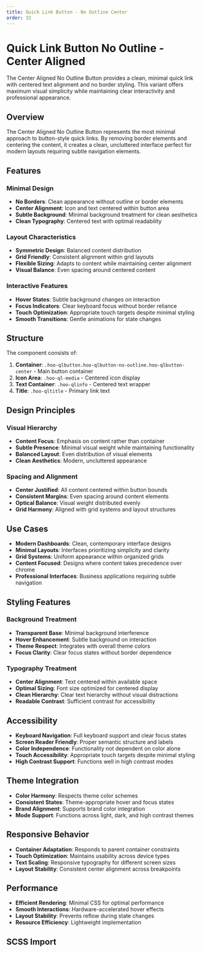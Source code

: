 ```yaml
---
title: Quick Link Button - No Outline Center
order: 32
---
```


# Quick Link Button No Outline - Center Aligned

The Center Aligned No Outline Button provides a clean, minimal quick link with centered text alignment and no border styling. This variant offers maximum visual simplicity while maintaining clear interactivity and professional appearance.

## Overview

The Center Aligned No Outline Button represents the most minimal approach to button-style quick links. By removing border elements and centering the content, it creates a clean, uncluttered interface perfect for modern layouts requiring subtle navigation elements.

## Features

### Minimal Design
- **No Borders**: Clean appearance without outline or border elements
- **Center Alignment**: Icon and text centered within button area
- **Subtle Background**: Minimal background treatment for clean aesthetics
- **Clean Typography**: Centered text with optimal readability

### Layout Characteristics
- **Symmetric Design**: Balanced content distribution
- **Grid Friendly**: Consistent alignment within grid layouts
- **Flexible Sizing**: Adapts to content while maintaining center alignment
- **Visual Balance**: Even spacing around centered content

### Interactive Features
- **Hover States**: Subtle background changes on interaction
- **Focus Indicators**: Clear keyboard focus without border reliance
- **Touch Optimization**: Appropriate touch targets despite minimal styling
- **Smooth Transitions**: Gentle animations for state changes

## Structure

The component consists of:
1. **Container**: `.hoo-qlbutton.hoo-qlbutton-no-outline.hoo-qlbutton-center` - Main button container
2. **Icon Area**: `.hoo-ql-media` - Centered icon display
3. **Text Container**: `.hoo-qlinfo` - Centered text wrapper
4. **Title**: `.hoo-qltitle` - Primary link text

## Design Principles

### Visual Hierarchy
- **Content Focus**: Emphasis on content rather than container
- **Subtle Presence**: Minimal visual weight while maintaining functionality
- **Balanced Layout**: Even distribution of visual elements
- **Clean Aesthetics**: Modern, uncluttered appearance

### Spacing and Alignment
- **Center Justified**: All content centered within button bounds
- **Consistent Margins**: Even spacing around content elements
- **Optical Balance**: Visual weight distributed evenly
- **Grid Harmony**: Aligned with grid systems and layout structures

## Use Cases

- **Modern Dashboards**: Clean, contemporary interface designs
- **Minimal Layouts**: Interfaces prioritizing simplicity and clarity
- **Grid Systems**: Uniform appearance within organized grids
- **Content Focused**: Designs where content takes precedence over chrome
- **Professional Interfaces**: Business applications requiring subtle navigation

## Styling Features

### Background Treatment
- **Transparent Base**: Minimal background interference
- **Hover Enhancement**: Subtle background on interaction
- **Theme Respect**: Integrates with overall theme colors
- **Focus Clarity**: Clear focus states without border dependence

### Typography Treatment
- **Center Alignment**: Text centered within available space
- **Optimal Sizing**: Font size optimized for centered display
- **Clean Hierarchy**: Clear text hierarchy without visual distractions
- **Readable Contrast**: Sufficient contrast for accessibility

## Accessibility

- **Keyboard Navigation**: Full keyboard support and clear focus states
- **Screen Reader Friendly**: Proper semantic structure and labels
- **Color Independence**: Functionality not dependent on color alone
- **Touch Accessibility**: Appropriate touch targets despite minimal styling
- **High Contrast Support**: Functions well in high contrast modes

## Theme Integration

- **Color Harmony**: Respects theme color schemes
- **Consistent States**: Theme-appropriate hover and focus states
- **Brand Alignment**: Supports brand color integration
- **Mode Support**: Functions across light, dark, and high contrast themes

## Responsive Behavior

- **Container Adaptation**: Responds to parent container constraints
- **Touch Optimization**: Maintains usability across device types
- **Text Scaling**: Responsive typography for different screen sizes
- **Layout Stability**: Consistent center alignment across breakpoints

## Performance

- **Efficient Rendering**: Minimal CSS for optimal performance
- **Smooth Interactions**: Hardware-accelerated hover effects
- **Layout Stability**: Prevents reflow during state changes
- **Resource Efficiency**: Lightweight implementation

## SCSS Import

